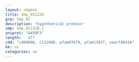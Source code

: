 ```yaml
---
layout: smgene
title: Smp_021220
grp: Smp_02
description: "hypothetical protein"
smp: Smp_021220.1
uniprot: "G4VDF3"
length:   477
cdd: "cd00096, cl11960, pfam07679, pfam13927, smart00410"
kk: ns
categories: sm
---
```

